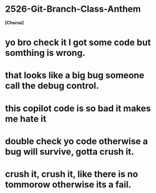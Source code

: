 # 2526-Git-Branch-Class-Anthem

**[Chorus]**
# yo bro check it I got some code but somthing is wrong.
# that looks like a big bug someone call the debug control.
# this copilot code is so bad it makes me hate it
# double check yo code otherwise a bug will survive, gotta crush it.
# crush it, crush it, like there is no tommorow otherwise its a fail.
